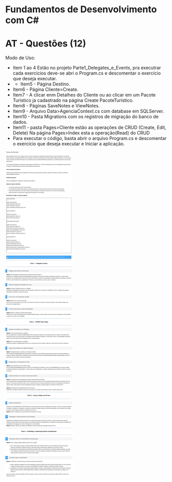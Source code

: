 # Fundamentos de Desenvolvimento com C#
# AT - Questões (12)
Modo de Uso:
- Item 1 ao 4 Estão no projeto Parte1_Delegates_e_Events, pra executrar cada exercicios deve-se abri o Program.cs e descomentar o exercício que deseja executar.
- - Item5 - Página Destino.
- Item6 - Página Cliente>Create.
- Item7 - A clicar enm Detalhes do Cliente ou ao clicar em um Pacote Turistico ja cadastrado na página Create PacoteTurístico.
- Item8 - Páginas SaveNotes e ViewNotes.
- Item9 - Arquivo Data>AgenciaContext.cs com database em SQLServer.
- Item10 - Pasta Migrations com os registros de migração do banco de dados.
- Item11 - pasta Pages>Cliente estão as operações de CRUD (Create, Edit, Delete)
Na página Pages>Index esta a operação(Read) do CRUD
- Para executar o código, basta abrir o arquivo Program.cs e descomentar o exercício que deseja executar e Iniciar a aplicação.

![Descrição](documentos/enunciado_AT.png)